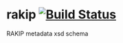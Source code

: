 # rakip [![Build Status](https://travis-ci.org/miguelalba/rakip.svg?branch=master)](https://travis-ci.org/miguelalba/rakip)
RAKIP metadata xsd schema
